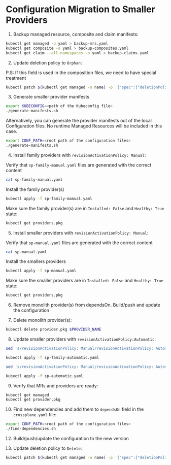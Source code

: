 
# Configuration Migration to Smaller Providers

1. Backup managed resource, composite and claim manifests:

```bash
kubectl get managed -o yaml > backup-mrs.yaml
kubectl get composite -o yaml > backup-composites.yaml
kubectl get claim --all-namespaces -o yaml > backup-claims.yaml
```

2. Update deletion policy to `Orphan`:

P.S: If this field is used in the composition files, we need to have special treatment

```bash
kubectl patch $(kubectl get managed -o name) -p '{"spec":{"deletionPolicy":"Orphan"}}' --type=merge
```

3. Generate smaller provider manifests

```bash
export KUBECONFIG=<path of the Kubeconfig file>
./generate-manifests.sh
```

Alternatively, you can generate the provider manifests out of the local
Configuration files. No runtime Managed Resources will be included in this case.

```bash
export CONF_PATH=<root path of the configuration files>
./generate-manifests.sh
```

4. Install family providers with `revisionActivationPolicy: Manual`:

Verify that `sp-family-manual.yaml` files are generated with the correct content

```bash
cat sp-family-manual.yaml
```

Install the family provider(s)

```bash
kubectl apply -f sp-family-manual.yaml
```

Make sure the family provider(s) are in `Installed: False` and `Healthy: True` state:

```bash
kubectl get providers.pkg
```

5. Install smaller providers with `revisionActivationPolicy: Manual`:

Verify that `sp-manual.yaml` files are generated with the correct content

```bash
cat sp-manual.yaml
```

Install the smallers providers

```bash
kubectl apply -f sp-manual.yaml
```

Make sure the smaller providers are in `Installed: False` and `Healthy: True` state:

```bash
kubectl get providers.pkg
```

6. Remove monolith provider(s) from dependsOn. Build/push and update the configuration

7. Delete monolith provider(s):

```bash
kubectl delete provider.pkg $PROVIDER_NAME
```

8. Update smaller providers with `revisionActivationPolicy:Automatic`:

```bash
sed 's/revisionActivationPolicy: Manual/revisionActivationPolicy: Automatic/' sp-family-manual.yaml > sp-family-automatic.yaml

kubectl apply -f sp-family-automatic.yaml
```


```bash
sed 's/revisionActivationPolicy: Manual/revisionActivationPolicy: Automatic/' sp-manual.yaml > sp-automatic.yaml

kubectl apply -f sp-automatic.yaml
```

9. Verify that MRs and providers are ready:

```bash
kubectl get managed
kubectl get provider.pkg
```

10. Find new dependencies and add them to `dependsOn` field in the `crossplane.yaml` file:

```bash
export CONF_PATH=<root path of the configuration files>
./find-dependencies.sh
```

12. Build/push/update the configuration to the new version

13. Update deletion policy to `Delete`:

```bash
kubectl patch $(kubectl get managed -o name) -p '{"spec":{"deletionPolicy":"Delete"}}' --type=merge
```
